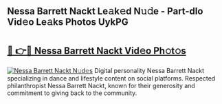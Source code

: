 ## Nessa Barrett Nackt Le𝚊k𝚎d N𝚞𝚍e - Part-dlo Vid𝚎o Le𝚊ks Photos UykPG

# <h2><a href="http://fb0ohc.evod.top/?m=Nessa+Barrett+Nackt">🔗 👉🔴 Nessa Barrett Nackt Vid𝚎o Ph𝚘t𝚘s</a></h2>

[![Nessa Barrett Nackt N𝚞d𝚎s](https://i.imgur.com/8V9OHl7.gif)](http://fb0ohc.evod.top/?m=Nessa+Barrett+Nackt)
Digital personality Nessa Barrett Nackt specializing in dance and lifestyle content on social platforms. Respected philanthropist Nessa Barrett Nackt, known for their generosity and commitment to giving back to the community. 
